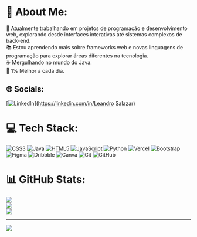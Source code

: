 # 💫 About Me:
🚀 Atualmente trabalhando em projetos de programação e desenvolvimento web, explorando desde interfaces interativas até sistemas complexos de back-end.<br>📚 Estou aprendendo mais sobre frameworks web e novas linguagens de programação para explorar áreas diferentes na tecnologia.<br>☕️ Mergulhando no mundo do Java.<br>🧠 1% Melhor a cada dia.


## 🌐 Socials:
[![LinkedIn](https://img.shields.io/badge/LinkedIn-%230077B5.svg?logo=linkedin&logoColor=white)](https://linkedin.com/in/Leandro Salazar) 

# 💻 Tech Stack:
![CSS3](https://img.shields.io/badge/css3-%231572B6.svg?style=for-the-badge&logo=css3&logoColor=white) ![Java](https://img.shields.io/badge/java-%23ED8B00.svg?style=for-the-badge&logo=openjdk&logoColor=white) ![HTML5](https://img.shields.io/badge/html5-%23E34F26.svg?style=for-the-badge&logo=html5&logoColor=white) ![JavaScript](https://img.shields.io/badge/javascript-%23323330.svg?style=for-the-badge&logo=javascript&logoColor=%23F7DF1E) ![Python](https://img.shields.io/badge/python-3670A0?style=for-the-badge&logo=python&logoColor=ffdd54) ![Vercel](https://img.shields.io/badge/vercel-%23000000.svg?style=for-the-badge&logo=vercel&logoColor=white) ![Bootstrap](https://img.shields.io/badge/bootstrap-%238511FA.svg?style=for-the-badge&logo=bootstrap&logoColor=white) ![Figma](https://img.shields.io/badge/figma-%23F24E1E.svg?style=for-the-badge&logo=figma&logoColor=white) ![Dribbble](https://img.shields.io/badge/Dribbble-EA4C89?style=for-the-badge&logo=dribbble&logoColor=white) ![Canva](https://img.shields.io/badge/Canva-%2300C4CC.svg?style=for-the-badge&logo=Canva&logoColor=white) ![Git](https://img.shields.io/badge/git-%23F05033.svg?style=for-the-badge&logo=git&logoColor=white) ![GitHub](https://img.shields.io/badge/github-%23121011.svg?style=for-the-badge&logo=github&logoColor=white)
# 📊 GitHub Stats:
![](https://github-readme-stats.vercel.app/api?username=Leandro-Salazar&theme=calm_pink&hide_border=true&include_all_commits=true&count_private=false)<br/>
![](https://github-readme-streak-stats.herokuapp.com/?user=Leandro-Salazar&theme=calm_pink&hide_border=true)<br/>
![](https://github-readme-stats.vercel.app/api/top-langs/?username=Leandro-Salazar&theme=calm_pink&hide_border=true&include_all_commits=true&count_private=false&layout=compact)

---
[![](https://visitcount.itsvg.in/api?id=Leandro-Salazar&icon=0&color=0)](https://visitcount.itsvg.in)

<!-- Proudly created with GPRM ( https://gprm.itsvg.in ) -->